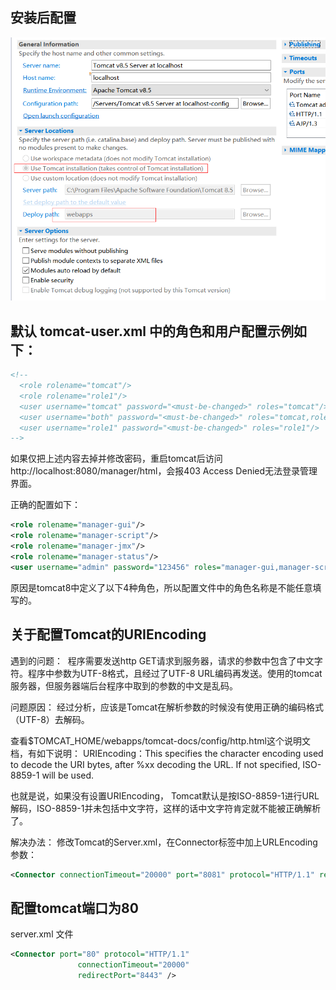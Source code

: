 ## 安装后配置

![Tomcat配置](..\images\tomcat.png)

## 默认 tomcat-user.xml 中的角色和用户配置示例如下：

```xml
<!--
  <role rolename="tomcat"/>
  <role rolename="role1"/>
  <user username="tomcat" password="<must-be-changed>" roles="tomcat"/>
  <user username="both" password="<must-be-changed>" roles="tomcat,role1"/>
  <user username="role1" password="<must-be-changed>" roles="role1"/>
-->
```

如果仅把上述内容去掉并修改密码，重启tomcat后访问http://localhost:8080/manager/html，会报403 Access Denied无法登录管理界面。

正确的配置如下：

```xml
<role rolename="manager-gui"/>
<role rolename="manager-script"/>
<role rolename="manager-jmx"/>
<role rolename="manager-status"/>
<user username="admin" password="123456" roles="manager-gui,manager-script,manager-jmx,manager-status"/>
```

原因是tomcat8中定义了以下4种角色，所以配置文件中的角色名称是不能任意填写的。

## 关于配置Tomcat的URIEncoding

遇到的问题：
​       程序需要发送http GET请求到服务器，请求的参数中包含了中文字符。程序中参数为UTF-8格式，且经过了UTF-8 URL编码再发送。使用的tomcat服务器，但服务器端后台程序中取到的参数的中文是乱码。

问题原因：
经过分析，应该是Tomcat在解析参数的时候没有使用正确的编码格式（UTF-8）去解码。

查看$TOMCAT_HOME/webapps/tomcat-docs/config/http.html这个说明文档，有如下说明： 
URIEncoding：This specifies the character encoding used to decode the URI bytes, after %xx decoding the URL. If not specified, ISO-8859-1 will be used.

也就是说，如果没有设置URIEncoding， Tomcat默认是按ISO-8859-1进行URL解码，ISO-8859-1并未包括中文字符，这样的话中文字符肯定就不能被正确解析了。

解决办法：
修改Tomcat的Server.xml，在Connector标签中加上URLEncoding参数：

```xml
<Connector connectionTimeout="20000" port="8081" protocol="HTTP/1.1" redirectPort="8443" URIEncoding="UTF-8"/>
```

## 配置tomcat端口为80

server.xml 文件

```xml
<Connector port="80" protocol="HTTP/1.1"
               connectionTimeout="20000"
               redirectPort="8443" />
```